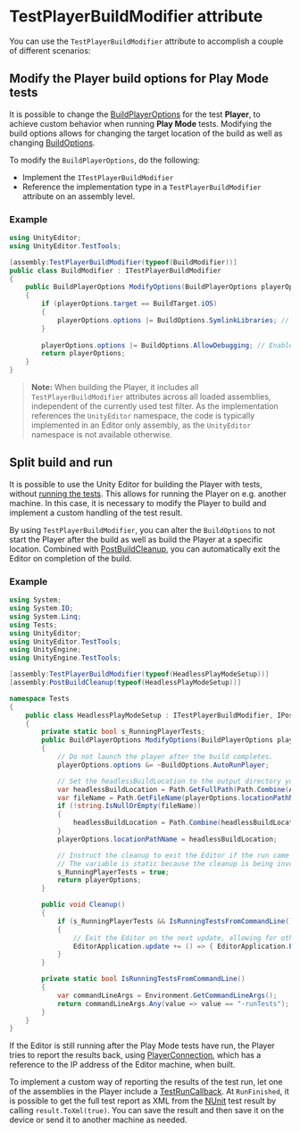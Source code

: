 # TestPlayerBuildModifier attribute

You can use the `TestPlayerBuildModifier` attribute to accomplish a couple of different scenarios:

## Modify the Player build options for Play Mode tests

It is possible to change the [BuildPlayerOptions](https://docs.unity3d.com/ScriptReference/BuildPlayerOptions.html) for the test **Player**, to achieve custom behavior when running **Play Mode** tests. Modifying the build options allows for changing the target location of the build as well as changing [BuildOptions](https://docs.unity3d.com/ScriptReference/BuildOptions.html).

To modify the `BuildPlayerOptions`, do the following: 

* Implement the `ITestPlayerBuildModifier` 
* Reference the implementation type in a `TestPlayerBuildModifier` attribute on an assembly level.

### Example

```c#
using UnityEditor;
using UnityEditor.TestTools;

[assembly:TestPlayerBuildModifier(typeof(BuildModifier))]
public class BuildModifier : ITestPlayerBuildModifier
{
    public BuildPlayerOptions ModifyOptions(BuildPlayerOptions playerOptions)
    {
        if (playerOptions.target == BuildTarget.iOS)
        {
            playerOptions.options |= BuildOptions.SymlinkLibraries; // Enable symlink libraries when running on iOS
        }
        
        playerOptions.options |= BuildOptions.AllowDebugging; // Enable allow Debugging flag on the test Player.
        return playerOptions;
    }
}
```

> **Note:** When building the Player, it includes all `TestPlayerBuildModifier` attributes across all loaded assemblies, independent of the currently used test filter. As the implementation references the `UnityEditor` namespace, the code is typically implemented in an Editor only assembly, as the `UnityEditor` namespace is not available otherwise.

## Split build and run

It is possible to use the Unity Editor for building the Player with tests, without [running the tests](./workflow-run-playmode-test-standalone.md). This allows for running the Player on e.g. another machine. In this case, it is necessary to modify the Player to build and implement a custom handling of the test result.

By using `TestPlayerBuildModifier`, you can alter the `BuildOptions` to not start the Player after the build as well as build the Player at a specific location. Combined with [PostBuildCleanup](./reference-setup-and-cleanup.md#prebuildsetup-and-postbuildcleanup), you can automatically exit the Editor on completion of the build.

### Example

```c#
using System;
using System.IO;
using System.Linq;
using Tests;
using UnityEditor;
using UnityEditor.TestTools;
using UnityEngine;
using UnityEngine.TestTools;

[assembly:TestPlayerBuildModifier(typeof(HeadlessPlayModeSetup))]
[assembly:PostBuildCleanup(typeof(HeadlessPlayModeSetup))]

namespace Tests
{
    public class HeadlessPlayModeSetup : ITestPlayerBuildModifier, IPostBuildCleanup
    {
        private static bool s_RunningPlayerTests;
        public BuildPlayerOptions ModifyOptions(BuildPlayerOptions playerOptions)
        {
            // Do not launch the player after the build completes.
            playerOptions.options &= ~BuildOptions.AutoRunPlayer;

            // Set the headlessBuildLocation to the output directory you desire. It does not need to be inside the project.
            var headlessBuildLocation = Path.GetFullPath(Path.Combine(Application.dataPath, ".//..//PlayModeTestPlayer"));
            var fileName = Path.GetFileName(playerOptions.locationPathName);
            if (!string.IsNullOrEmpty(fileName))
            {
                headlessBuildLocation = Path.Combine(headlessBuildLocation, fileName);
            }
            playerOptions.locationPathName = headlessBuildLocation;

            // Instruct the cleanup to exit the Editor if the run came from the command line. 
            // The variable is static because the cleanup is being invoked in a new instance of the class.
            s_RunningPlayerTests = true;
            return playerOptions;
        }

        public void Cleanup()
        {
            if (s_RunningPlayerTests && IsRunningTestsFromCommandLine())
            {
                // Exit the Editor on the next update, allowing for other PostBuildCleanup steps to run.
                EditorApplication.update += () => { EditorApplication.Exit(0); };
            }
        }

        private static bool IsRunningTestsFromCommandLine()
        {
            var commandLineArgs = Environment.GetCommandLineArgs();
            return commandLineArgs.Any(value => value == "-runTests");
        }
    }
}
```

If the Editor is still running after the Play Mode tests have run, the Player tries to report the results back, using [PlayerConnection](https://docs.unity3d.com/ScriptReference/Networking.PlayerConnection.PlayerConnection.html), which has a reference to the IP address of the Editor machine, when built. 

To implement a custom way of reporting the results of the test run, let one of the assemblies in the Player include a [TestRunCallback](./reference-attribute-testruncallback.md). At `RunFinished`, it is possible to get the full test report as XML from the [NUnit](http://www.nunit.org/) test result by calling `result.ToXml(true)`. You can save the result and then save it on the device or send it to another machine as needed.

        